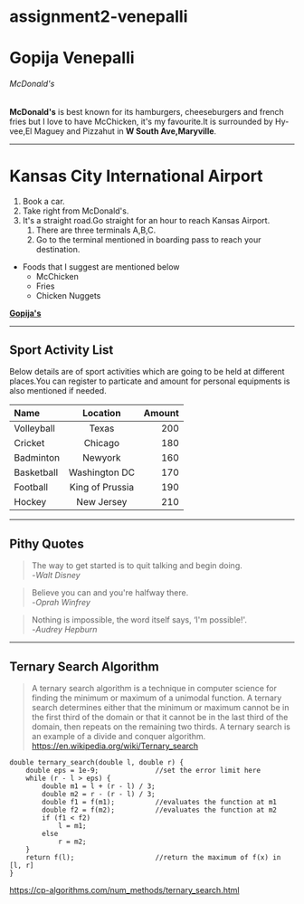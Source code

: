 # assignment2-venepalli
# Gopija Venepalli
###### McDonald's

**McDonald's** is best known for its hamburgers, cheeseburgers and french fries but I love to have McChicken, it's my favourite.It is surrounded by Hy-vee,El Maguey and Pizzahut in **W South Ave,Maryville**.

***

# Kansas City International Airport

1. Book a car. 
2. Take right from McDonald's.
3. It's a straight road.Go straight for an hour to reach Kansas Airport.
    1. There are three terminals A,B,C.
    2. Go to the terminal mentioned in boarding pass to reach your destination.

* Foods that I suggest are mentioned below
    * McChicken
    * Fries
    * Chicken Nuggets

**[Gopija's](AboutMe.md)**

---

## Sport Activity List

Below details are of sport activities which are going to be held at different places.You can register to particate and amount for personal equipments is also mentioned if needed.

| Name | Location | Amount
| :--- | :---: | ---: |
| Volleyball | Texas | 200 |
| Cricket | Chicago | 180 |
| Badminton | Newyork | 160 |
| Basketball | Washington DC | 170
| Football | King of Prussia | 190
| Hockey | New Jersey | 210

---

## Pithy Quotes

>The way to get started is to quit talking and begin doing.<br>-*Walt Disney*

>Believe you can and you're halfway there.<br>-*Oprah Winfrey*

>Nothing is impossible, the word itself says, ‘I'm possible!'.<br>-*Audrey Hepburn*

---

## Ternary Search Algorithm

>A ternary search algorithm is a technique in computer science for finding the minimum or maximum of a unimodal function. A ternary search determines either that the minimum or maximum cannot be in the first third of the domain or that it cannot be in the last third of the domain, then repeats on the remaining two thirds. A ternary search is an example of a divide and conquer algorithm.<br>
<https://en.wikipedia.org/wiki/Ternary_search>
```
double ternary_search(double l, double r) {
    double eps = 1e-9;              //set the error limit here
    while (r - l > eps) {
        double m1 = l + (r - l) / 3;
        double m2 = r - (r - l) / 3;
        double f1 = f(m1);          //evaluates the function at m1
        double f2 = f(m2);          //evaluates the function at m2
        if (f1 < f2)
            l = m1;
        else
            r = m2;
    }
    return f(l);                    //return the maximum of f(x) in [l, r]
}
```
<https://cp-algorithms.com/num_methods/ternary_search.html>